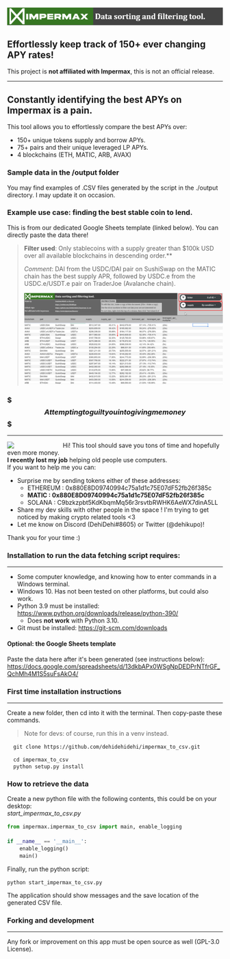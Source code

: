 ![](imgs/impermax_title.png)
## Effortlessly keep track of 150+ ever changing APY rates!

This project is **not affiliated with Impermax**, this is not an official release.
___
## Constantly identifying the best APYs on Impermax is a pain.
This tool allows you to effortlessly compare the best APYs over:
- 150+ unique tokens supply and borrow APYs.
- 75+ pairs and their unique leveraged LP APYs.
- 4 blockchains (ETH, MATIC, ARB, AVAX)

### Sample data in the /output folder
You may find examples of .CSV files generated by the script in the ./output directory. I may update it on occasion.

### Example use case: finding the best stable coin to lend.
This is from our dedicated Google Sheets template (linked below). You can directly paste the data there!
> **Filter used**: Only stablecoins with a supply greater than $100k USD over all available blockchains in descending order.**
> 
>*Comment*: DAI from the USDC/DAI pair on SushiSwap on the MATIC chain has the best supply APR, followed by USDC.e from the USDC.e/USDT.e pair on TraderJoe (Avalanche chain).
>
> ![](imgs/impermax_example_usage.png)

### $$$ Attempting to guilt you into giving me money $$$
___
<img align="left" width="80" style="margin-right: 50px; margin-bottom: 0px;" src="https://preview.redd.it/yvkkz5ibdqs71.jpg?width=960&crop=smart&auto=webp&s=7c50d6477cf9f8d6b91d21006c3dd28ddb6da3de">  

Hi! This tool should save you tons of time and hopefully even more money.   
**I recently lost my job** helping old people use computers.  
If you want to help me you can:

-  Surprise me by sending tokens either of these addresses:
   -  ETHEREUM : 0x880E8D09740994c75a1d1c75E07dF52fb26f385c  
   -  **MATIC : 0x880E8D09740994c75a1d1c75E07dF52fb26f385c**  
   -  SOLANA : C9bzkzpbt5KdKbqmMq56r3rsvtbRWHK6AeWX7dinA5LL
-  Share my dev skills with other people in the space ! I'm trying to get noticed by making crypto related tools <3
-  Let me know on Discord (DehiDehi#8605) or Twitter (@dehikupo)!  

Thank you for your time :)


### Installation to run the data fetching script requires:
___
- Some computer knowledge, and knowing how to enter commands in a Windows terminal.
- Windows 10. Has not been tested on other platforms, but could also work.
- Python 3.9 must be installed: https://www.python.org/downloads/release/python-390/
  - Does **not work** with Python 3.10.
- Git must be installed: https://git-scm.com/downloads

#### Optional: the Google Sheets template
Paste the data here after it's been generated (see instructions below): https://docs.google.com/spreadsheets/d/13dkbAPx0WSgNpDEDPrNTfrGF_QchMh4M1S5suFsAkO4/

### First time installation instructions
___
Create a new folder, then cd into it with the terminal.
Then copy-paste these commands.

>Note for devs: of course, run this in a venv instead.

```console
  git clone https://github.com/dehidehidehi/impermax_to_csv.git
 ```

```console
  cd impermax_to_csv
  python setup.py install
 ```

### How to retrieve the data

Create a new python file with the following contents, this could be on your desktop:  
*start_impermax_to_csv.py*

```python
from impermax.impermax_to_csv import main, enable_logging

if __name__ == '__main__':
    enable_logging()
    main()
```

Finally, run the python script:
```commandline
python start_impermax_to_csv.py
```
The application should show messages and the save location of the generated CSV file.

### Forking and development
___
Any fork or improvement on this app must be open source as well (GPL-3.0 License).
